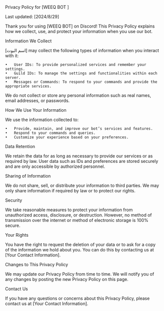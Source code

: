 
Privacy Policy for [WEEQ BOT ]

Last updated: [2024/8/29]

Thank you for using [WEEQ BOT] on Discord! This Privacy Policy explains how we collect, use, and protect your information when you use our bot.

Information We Collect

[اسم البوت] may collect the following types of information when you interact with it:

	•	User IDs: To provide personalized services and remember your settings.
	•	Guild IDs: To manage the settings and functionalities within each server.
	•	Messages or Commands: To respond to your commands and provide the appropriate services.

We do not collect or store any personal information such as real names, email addresses, or passwords.

How We Use Your Information

We use the information collected to:

	•	Provide, maintain, and improve our bot’s services and features.
	•	Respond to your commands and queries.
	•	Customize your experience based on your preferences.

Data Retention

We retain the data for as long as necessary to provide our services or as required by law. User data such as IDs and preferences are stored securely and are only accessible by authorized personnel.

Sharing of Information

We do not share, sell, or distribute your information to third parties. We may only share information if required by law or to protect our rights.

Security

We take reasonable measures to protect your information from unauthorized access, disclosure, or destruction. However, no method of transmission over the internet or method of electronic storage is 100% secure.

Your Rights

You have the right to request the deletion of your data or to ask for a copy of the information we hold about you. You can do this by contacting us at [Your Contact Information].

Changes to This Privacy Policy

We may update our Privacy Policy from time to time. We will notify you of any changes by posting the new Privacy Policy on this page.

Contact Us

If you have any questions or concerns about this Privacy Policy, please contact us at [Your Contact Information].
